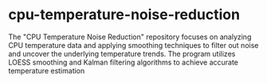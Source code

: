 # cpu-temperature-noise-reduction
The "CPU Temperature Noise Reduction" repository focuses on analyzing CPU temperature data and applying smoothing techniques to filter out noise and uncover the underlying temperature trends. The program utilizes LOESS smoothing and Kalman filtering algorithms to achieve accurate temperature estimation
